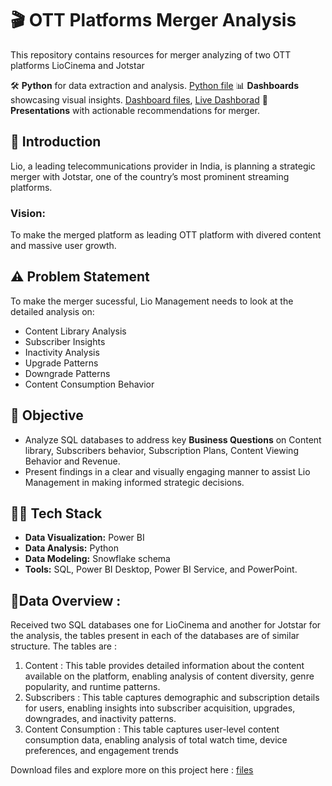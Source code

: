 # 🎬 OTT Platforms Merger Analysis 

This repository contains resources for merger analyzing of two OTT platforms LioCinema and Jotstar

🛠️ **Python** for data extraction and analysis. [Python file](https://github.com/PunamGodugula/OTT-Merger/tree/main/Python%20files)
📊 **Dashboards** showcasing visual insights. [Dashboard files](https://github.com/PunamGodugula/OTT-Merger/tree/main/PowerBI%20Dashboard), [Live Dashborad](https://app.powerbi.com/view?r=eyJrIjoiOTQ2MjNiOTAtMTYzYy00YTNmLWEyYzAtM2M2NTNmOGMxOTM5IiwidCI6ImM2ZTU0OWIzLTVmNDUtNDAzMi1hYWU5LWQ0MjQ0ZGM1YjJjNCJ9&pageName=66003f1609d930b3aabc)
📑 **Presentations** with actionable recommendations for merger.  

## 📝 Introduction  
Lio, a leading telecommunications provider in India, is planning a strategic merger with Jotstar, one of the country’s most prominent streaming platforms.

### Vision:  
To make the merged platform as leading OTT platform with divered content and massive user growth.

## ⚠️ Problem Statement  
 To make the merger sucessful, Lio Management needs to look at the detailed analysis on:

- Content Library Analysis 
- Subscriber Insights
- Inactivity Analysis
- Upgrade Patterns
- Downgrade Patterns
- Content Consumption Behavior

## 🎯 Objective  
- Analyze SQL databases to address key **Business Questions** on Content library, Subscribers behavior, Subscription Plans, Content Viewing Behavior and Revenue.  
- Present findings in a clear and visually engaging manner to assist Lio Management in making informed strategic decisions.  

## 👩‍💻 Tech Stack  
- **Data Visualization:** Power BI  
- **Data Analysis:** Python  
- **Data Modeling:** Snowflake schema  
- **Tools:**  SQL, Power BI Desktop, Power BI Service, and PowerPoint.

## 🫙Data Overview :
Received two SQL databases one for LioCinema and another for Jotstar for the analysis, the tables present in each of the databases are of similar structure.
The tables are :
1. Content : This table provides detailed information about the content available on the platform, enabling analysis of content diversity, genre popularity, and runtime patterns.
2. Subscribers : This table captures demographic and subscription details for users, enabling insights into subscriber acquisition, upgrades, downgrades, and inactivity patterns.
3. Content Consumption :  This table captures user-level content consumption data, enabling analysis of total watch time, device preferences, and engagement trends

Download files and explore more on this project here : [files](https://codebasics.io/challenge/codebasics-resume-project-challenge#uploadSuccess17)

